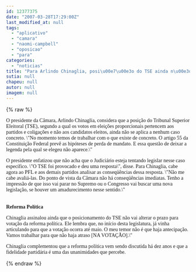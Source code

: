 ```yaml
---
id: 12377375
date: "2007-03-28T17:29:00Z"
last_modified_at: null
tags:
  - "aplicativo"
  - "camara"
  - "naomi-campbell"
  - "oposicao"
  - "para"
categories:
  - "noticias"
title: "Para Arlindo Chinaglia, posi\u00e7\u00e3o do TSE ainda n\u00e3o se aplica \u00e0 C\u00e2mara"
sutia: null
chapeu: null
autor: null
imagem: null
---
```

{% raw %}
<p><P><FONT face=Verdana>O presidente da Câmara, Arlindo Chinaglia, considera que a posição do Tribunal Superior Eleitoral (TSE), segundo a qual os votos em eleições proporcionais pertencem aos partidos e coligações e não aos candidatos eleitos, ainda não se aplica a nenhum caso concreto. \"No momento temos de trabalhar com o que existe de concreto. O artigo 55 da Constituição Federal prevê as hipóteses de perda de mandato. E essa questão de deixar a legenda pela qual se elegeu não aparece.\" </FONT></P></p>
<p><P><FONT face=Verdana>O presidente enfatizou que não acha que o Judiciário esteja tentando legislar nesse caso específico. \"O TSE foi provocado e deu uma resposta\", disse. Para Chinaglia, cabe agora ao PFL e aos demais partidos analisar as conseqüências dessa resposta. \"Não me cabe avaliá-las. Do ponto de vista da Câmara não há conseqüências imediatas. Tenho a impressão de que isso vai parar no Supremo ou o Congresso vai buscar uma nova legislação, se houver um amadurecimento nesse sentido.\"</FONT></P></p>
<p><P><BR><FONT face=Verdana><STRONG>Reforma Política</STRONG> </FONT></P></p>
<p><P><FONT face=Verdana>Chinaglia assinalou ainda que o posicionamento do TSE não vai alterar o prazo para votação da reforma política. Ele lembra que, no início desta legislatura, já vinha articulando para que a votação ocorra até maio. O meu temor não é que haja antecipação. Vamos trabalhar para que não haja atraso [NA VOTAÇÃO].\"</FONT></P></p>
<p><P><FONT face=Verdana>Chinaglia complementou que a reforma política vem sendo discutida há dez anos e que a fidelidade partidária é uma das unanimidades que percebe.</FONT></P> </p>
{% endraw %}